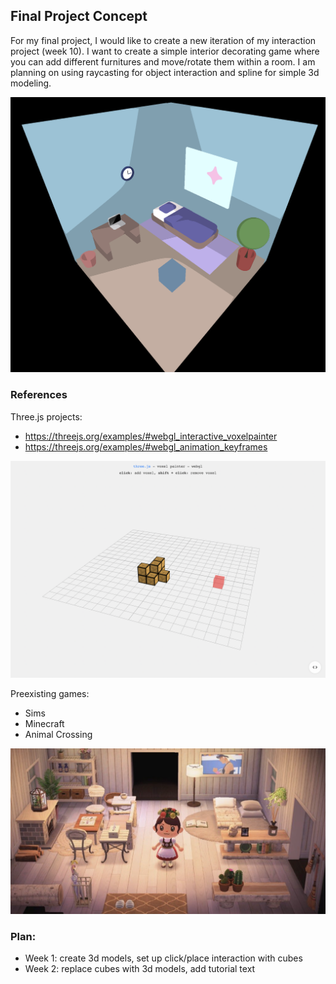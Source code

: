 Final Project Concept
------

For my final project, I would like to create a new iteration of my interaction project (week 10). I want to create a simple interior decorating game where you can add different furnitures and move/rotate them within a room. I am planning on using raycasting for object interaction and spline for simple 3d modeling.

![week10](./images/week10.png)

### References

Three.js projects:
- https://threejs.org/examples/#webgl_interactive_voxelpainter
- https://threejs.org/examples/#webgl_animation_keyframes

![week10](./images/voxel.png)

Preexisting games:
- Sims
- Minecraft
- Animal Crossing

![week10](./images/ac-room.png)

### Plan:

- Week 1: create 3d models, set up click/place interaction with cubes
- Week 2: replace cubes with 3d models, add tutorial text
